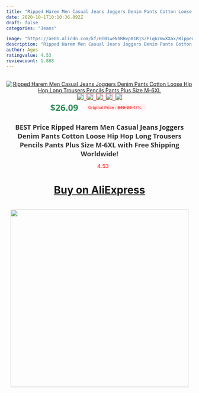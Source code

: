 ```yaml
---
title: "Ripped Harem Men Casual Jeans Joggers Denim Pants Cotton Loose Hip Hop Long Trousers Pencils Pants Plus Size M-6XL"
date: 2020-10-1T10:10:36.892Z
draft: false
categories: "Jeans"

image: "https://ae01.alicdn.com/kf/HTB1weNhRHvpK1RjSZPiq6zmwXXax/Ripped-Harem-Jeans-Men-Casual-Jeans-Joggers-Denim-Pants-Cotton-Loose-Hip-Hop-Long-Trousers-Pants.jpg"
description: "Ripped Harem Men Casual Jeans Joggers Denim Pants Cotton Loose Hip Hop Long Trousers Pencils Pants Plus Size M-6XL"
author: Agus
ratingvalue: 4.53
reviewcount: 1.888
---
```

<br>
<div style="text-align: center;">
<a href="https://s.click.aliexpress.com/e/_9GGlXP" target="_blank" rel="nofollow noopener noreferrer"><img alt="Ripped Harem Men Casual Jeans Joggers Denim Pants Cotton Loose Hip Hop Long Trousers Pencils Pants Plus Size M-6XL" class="magnifier-image" src="https://ae01.alicdn.com/kf/HTB1weNhRHvpK1RjSZPiq6zmwXXax/Ripped-Harem-Jeans-Men-Casual-Jeans-Joggers-Denim-Pants-Cotton-Loose-Hip-Hop-Long-Trousers-Pants.jpg_640x640.jpg">
<br>
<img style="border:1px solid salmon" src="https://ae01.alicdn.com/kf/HTB1weNhRHvpK1RjSZPiq6zmwXXax/Ripped-Harem-Jeans-Men-Casual-Jeans-Joggers-Denim-Pants-Cotton-Loose-Hip-Hop-Long-Trousers-Pants.jpg_120x120.jpg">&nbsp;&nbsp;<img style="border:1px solid salmon" src="https://ae01.alicdn.com/kf/HTB1UB2lLpXXXXa2XFXXq6xXFXXXG/Ripped-Harem-Jeans-Men-Casual-Jeans-Joggers-Denim-Pants-Cotton-Loose-Hip-Hop-Long-Trousers-Pants.jpg_120x120.jpg">&nbsp;&nbsp;<img style="border:1px solid salmon" src="https://ae01.alicdn.com/kf/HTB1gnzaLpXXXXX_aXXXq6xXFXXXG/Ripped-Harem-Jeans-Men-Casual-Jeans-Joggers-Denim-Pants-Cotton-Loose-Hip-Hop-Long-Trousers-Pants.jpg_120x120.jpg">&nbsp;&nbsp;<img style="border:1px solid salmon" src="https://ae01.alicdn.com/kf/HTB1vXYhKVXXXXXcapXXq6xXFXXXq/Ripped-Harem-Jeans-Men-Casual-Jeans-Joggers-Denim-Pants-Cotton-Loose-Hip-Hop-Long-Trousers-Pants.jpg_120x120.jpg">&nbsp;&nbsp;<img style="border:1px solid salmon" src="https://ae01.alicdn.com/kf/HTB1hpLdLpXXXXchXVXXq6xXFXXXr/Ripped-Harem-Jeans-Men-Casual-Jeans-Joggers-Denim-Pants-Cotton-Loose-Hip-Hop-Long-Trousers-Pants.jpg_120x120.jpg"></a></div><br0>
<div style="text-align: center;"><span style="background-color: white; border: 0px; box-sizing: border-box; color: seagreen; display: inline-block; font-family: &quot;open sans&quot; , &quot;arial&quot; , &quot;helvetica&quot; , sans-serif , &quot;heiti&quot;; font-size: 24px; font-stretch: inherit; font-weight: 700; line-height: inherit; margin: 0px 10px 0px 0px; padding: 0px; vertical-align: middle;">$26.09 </span>
<span style="background: rgb(255 , 241 , 241); border-radius: 3px; border: 0px; box-sizing: border-box; color: #ff4747; display: inline-block; font-family: inherit; font-size: 12px; font-stretch: inherit; font-style: inherit; font-variant: inherit; font-weight: 600; line-height: inherit; margin: 0px; padding: 2px 5px; transform: scale(0.9); vertical-align: middle;">Original Price : <b style="text-decoration: line-through;">$49.23 </b> 47%&nbsp;&nbsp;</span></div>
<h1 style="color: #333333; display: inline-block; font-family: &quot;open sans&quot; , &quot;arial&quot; , &quot;helvetica&quot; , sans-serif , &quot;heiti&quot;; font-size: 18px; font-stretch: inherit; font-weight: 700; text-align: center;">BEST Price Ripped Harem Men Casual Jeans Joggers Denim Pants Cotton Loose Hip Hop Long Trousers Pencils Pants Plus Size M-6XL with Free Shipping Worldwide!</h1>
<div style="color: #ff4747; text-align: center;">
<img src="https://4.bp.blogspot.com/-M0ZcTcb-5uY/XleCXlxnR4I/AAAAAAAAAEc/OrjgMkXV1oMQFaCRZj5HQwOCBcu3w1FegCPcBGAYYCw/s1600/star.png" style="height: 15px;">&nbsp;<b>4.53</b></div>
<div class="button_cont" align="center"><a class="buynow_a" href="https://s.click.aliexpress.com/e/_9GGlXP" target="_blank" rel="nofollow noopener noreferrer"><H1>Buy on AliExpress</H1></a></div><br>
<div class="separator" style="clear: both; text-align: center;">
<img src="https://lh3.googleusercontent.com/-pTy5HemUv9M/XlePHvY0dAI/AAAAAAAAAE4/0nX5iRUoIWY8eMW9Dpxeirr157OZliDIgCLcBGAsYHQ/s1600/badge.gif" width="480">
</div>

